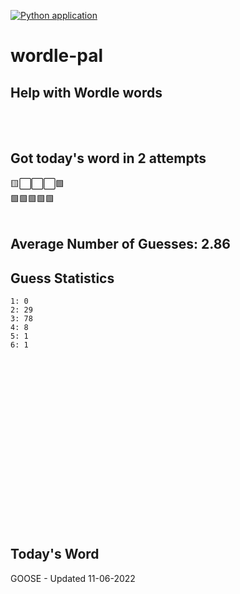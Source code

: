[![Python application](https://github.com/schleising/wordle-pal/actions/workflows/python-app.yml/badge.svg)](https://github.com/schleising/wordle-pal/actions/workflows/python-app.yml)
# wordle-pal
## Help with Wordle words
</br>
</br>

## Got today's word in 2 attempts</br>
🟨⬜⬜⬜🟩\
🟩🟩🟩🟩🟩\
</br>
## Average Number of Guesses: 2.86</br>
## Guess Statistics</br>
    1: 0
    2: 29
    3: 78
    4: 8
    5: 1
    6: 1
</br>
</br>
</br>
</br>
</br>
</br>
</br>
</br>
</br>
</br>
</br>
</br>
</br>
</br>
</br>
</br>

## Today's Word
GOOSE - Updated 11-06-2022
